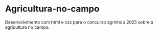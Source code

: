 # Agricultura-no-campo
Desenvolvimento com html e css para o concurso agrinhop 2025 sobre a agricultura no campo.
